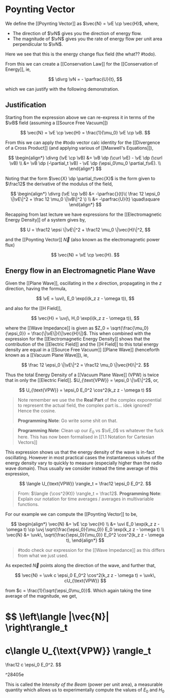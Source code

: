 # Poynting Vector

We define the [[Poynting Vector]] as $\vec{N} = \vE \cp \vec{H}$, where,

- The direction of $\vN$ gives you the direction of energy flow.
- The magnitude of $\vN$ gives you the rate of energy flow per unit area perpendicular to $\vN$.

Here we see that this is the energy change flux field (the what?? #todo).

From this we can create a [[Conservation Law]] for the [[Conservation of Energy]], ie,

$$
\divrg \vN = - \parfrac{U}{t},
$$

which we can justify with the following demonstration.

## Justification

Starting from the expression above we can re-express it in terms of the $\vB$ field (assuming a [[Source Free Vacuum]])

$$
\vec{N} = \vE \cp \vec{H} = \frac{1}{\mu_0} \vE \cp \vB.
$$

From this we can apply the #todo vector calc identity for the [[Divergence of a Cross Product]] (and applying various of [[Maxwell's Equations]]),

$$
\begin{align*}
\divrg (\vE \cp \vB)
&= \vB \dp (\curl \vE) - \vE \dp (\curl \vB) \\
&= \vB \dp (-\partial_t \vB) - \vE \dp (\epsi_0\mu_0 \partial_t\vE). \\
\end{align*}
$$

Noting that the form $\vec{X} \dp \partial_t\vec{X}$ is the form given to $\frac12$ the derivative of the modulus of the field,

$$
\begin{align*}
\divrg (\vE \cp \vB)
&= -\parfrac{}{t}\(
\frac 12 \epsi_0 \|\vE\|^2 + \frac 12 \mu_0 \|\vB\|^2
\) \\
&= -\parfrac{U}{t} \quad\square
\end{align*}
$$




Recapping from last lecture we have expressions for the [[Electromagnetic Energy Density]] of a system gives by,

$$
U = \frac12 \epsi \|\vE\|^2 + \frac12 \mu_0 \|\vec{H}\|^2,
$$

and the [[Poynting Vector]] $\vec{N}$ (also known as the electromagnetic power flux)

$$
\vec{N} = \vE \cp \vec{H}.
$$

## Energy flow in an Electromagnetic Plane Wave

Given the [[Plane Wave]], oscillating in the $x$ direction, propagating in the $z$ direction, having the formula,

$$
\vE = \uvi\, E_0 \exp(i(k_z z - \omega t)),
$$

and also for the [[H Field]],

$$
\vec{H} = \uvj\, H_0 \exp(i(k_z z - \omega t)),
$$

where the [[Wave Impedance]] is given as $Z_0 = \sqrt{\frac{\mu_0}{\epsi_0}} = \frac{\|\vE\|}{\|\vec{H}\|}$. This when combined with the expression for the [[Electromagnetic Energy Density]] shows that the contribution of the [[Electric Field]] and the [[H Field]] to this total energy density are equal in a [[Source Free Vacuum]] [[Plane Wave]] (henceforth known as a [[Vacuum Plane Wave]]), ie,

$$
\frac 12 \epsi_0 \|\vE\|^2 = \frac12 \mu_0 \|\vec{H}\|^2.
$$

Thus the total Energy Density of a [[Vacuum Plane Wave]] (VPW) is twice that in only the [[Electric Field]]. $U_{\text{VPW}} = \epsi_0 \|\vE\|^2$, or,

$$
U_{\text{VPW}} = \epsi_0 E_0^2 \cos^2(k_z z - \omega t)
$$

> Note remember we use the the **Real Part** of the complex exponential to represent the actual field, the complex part is... idek ignored? Hence the cosine.
>
> **Programming Note**: Go write some shit on that.

> **Programming Note**: Clean up our $E_0$ vs $\vE_0$ vs whatever the fuck here. This has now been formalised in [[1.1 Notation for Cartesian Vectors]]

This expression shows us that the energy density of the wave is in-fact oscillating. However in most practical cases the instantaneous values of the energy density vary to quickly to measure (especially higher than the radio wave domain). Thus usually we consider instead the time average of this expression,

$$
\langle U_{\text{VPW}} \rangle_t = \frac12 \epsi_0 E_0^2.
$$

> From: $\langle {\cos^2(Kt)} \rangle_t = \frac12$.
> **Programming Note**: Explain our notation for time averages / averages in multivariable functions.

For our example we can compute the [[Poynting Vector]] to be,

$$
\begin{align*}
\vec{N}
&= \vE \cp \vec{H} \\
&=
\uvi E_0 \exp(k_z z - \omega t)
\cp
\uvj \sqrt{\frac{\epsi_0}{\mu_0}} E_0 \exp(k_z z - \omega t) \\
\vec{N} &= \uvk\, \sqrt{\frac{\epsi_0}{\mu_0}} E_0^2 \cos^2(k_z z - \omega t),
\end{align*}
$$

> #todo check our expression for the [[Wave Impedance]] as this differs from what we just used.

As expected $\vec{N}$ points along the direction of the wave, and further that,

$$
\vec{N} = \uvk c \epsi_0 E_0^2 \cos^2(k_z z - \omega t) = \uvk\, cU_{\text{VPW}}
$$

from $c = \frac{1}{\sqrt{\epsi_0\mu_0}}$. Which again taking the time average of the magnitude, we get,

$$
\left\langle \|\vec{N}\| \right\rangle_t
=
c\langle U_{\text{VPW}} \rangle_t
=
\frac12 c \epsi_0 E_0^2.
$$

^28405e

This is called the _Intensity of the Beam_ (power per unit area), a measurable quantity which allows us to experimentally compute the values of $E_0$ and $H_0$

